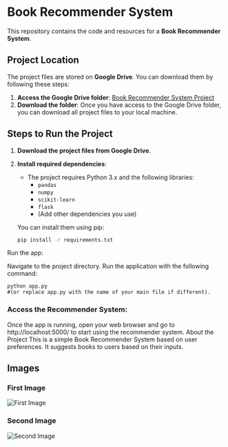 # Book Recommender System

This repository contains the code and resources for a **Book Recommender System**.

## Project Location

The project files are stored on **Google Drive**. You can download them by following these steps:

1. **Access the Google Drive folder**: [Book Recommender System Project](https://drive.google.com/drive/folders/1HSuCQ5UG7UK1iODugwRUWn1I3RHkG8Ui?usp=drive_link)
2. **Download the folder**: Once you have access to the Google Drive folder, you can download all project files to your local machine.

## Steps to Run the Project

1. **Download the project files from Google Drive**.
2. **Install required dependencies**:
   - The project requires Python 3.x and the following libraries:
     - `pandas`
     - `numpy`
     - `scikit-learn`
     - `flask`
     - (Add other dependencies you use)
   
   You can install them using pip:
   ```bash
   pip install -r requirements.txt

Run the app:

Navigate to the project directory.
Run the application with the following command:
```
python app.py
#(or replace app.py with the name of your main file if different).
```

### Access the Recommender System:

Once the app is running, open your web browser and go to http://localhost:5000/ to start using the recommender system.
About the Project
This is a simple Book Recommender System based on user preferences. It suggests books to users based on their inputs.

## Images

### First Image
![First Image](https://drive.google.com/uc?export=view&id=1ukyziO78-jZzPW0Nq2Rlne8oNaHIdIK9)

### Second Image
![Second Image](https://drive.google.com/uc?export=view&id=190aKndu9_WR7JpGY1rEZPXvY2Sx-7D8v)









